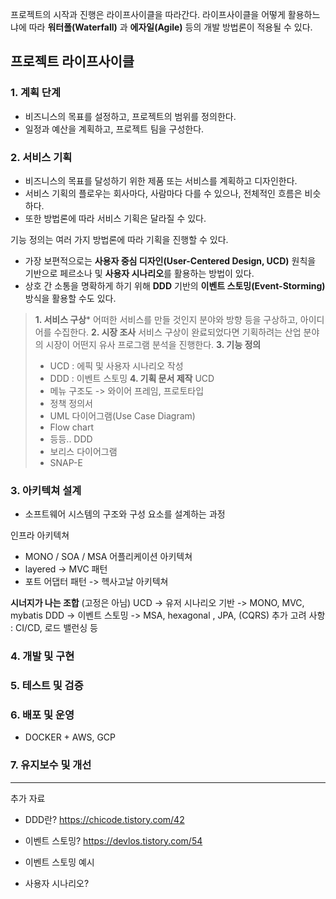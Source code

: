 
프로젝트의 시작과 진행은 라이프사이클을 따라간다.
라이프사이클을 어떻게 활용하느냐에 따라 **워터폴(Waterfall)** 과 **에자일(Agile)** 등의 개발 방법론이 적용될 수 있다.
## 프로젝트 라이프사이클
### 1. 계획 단계
+ 비즈니스의 목표를 설정하고, 프로젝트의 범위를 정의한다.
+ 일정과 예산을 계획하고, 프로젝트 팀을 구성한다.

### 2. 서비스 기획
+ 비즈니스의 목표를 달성하기 위한 제품 또는 서비스를 계획하고 디자인한다.
+ 서비스 기획의 플로우는 회사마다, 사람마다 다를 수 있으나, 전체적인 흐름은 비슷하다. 
+ 또한 방법론에 따라 서비스 기획은 달라질 수 있다.

기능 정의는 여러 가지 방법론에 따라 기획을 진행할 수 있다.
+ 가장 보편적으로는 **사용자 중심 디자인(User-Centered Design, UCD)** 원칙을 기반으로 페르소나 및 **사용자 시나리오**를 활용하는 방법이 있다.
+ 상호 간 소통을 명확하게 하기 위해 **DDD** 기반의 **이벤트 스토밍(Event-Storming)** 방식을 활용할 수도 있다.

>**1. 서비스 구상***
> 어떠한 서비스를 만들 것인지 분야와 방향 등을 구상하고, 아이디어를 수집한다.
>**2. 시장 조사**
> 서비스 구상이 완료되었다면 기획하려는 산업 분야의 시장이 어떤지 유사 프로그램 분석을 진행한다.
>**3. 기능 정의**
>- UCD : 에픽 및 사용자 시나리오 작성
>- DDD : 이벤트 스토밍 
>**4. 기획 문서 제작**
> UCD
> - 메뉴 구조도 -> 와이어 프레임, 프로토타입
> - 정책 정의서
> - UML 다이어그램(Use Case Diagram)
> - Flow chart
> - 등등..
> DDD
> - 보리스 다이어그램
> - SNAP-E
>

### 3. 아키텍쳐 설계
+ 소프트웨어 시스템의 구조와 구성 요소를 설계하는 과정

인프라 아키텍쳐
+ MONO  / SOA / MSA
어플리케이션 아키텍쳐
+ layered -> MVC 패턴
+ 포트 어댑터 패턴 -> 헥사고날 아키텍쳐

**시너지가 나는 조합** (고정은 아님)
UCD -> 유저 시나리오 기반 -> MONO, MVC, mybatis
DDD -> 이벤트 스토밍 -> MSA, hexagonal , JPA, (CQRS)
추가 고려 사항 : CI/CD, 로드 밸런싱 등


### 4. 개발 및 구현

### 5. 테스트 및 검증

### 6. 배포 및 운영
+ DOCKER + AWS, GCP

### 7. 유지보수 및 개선


---
추가 자료

+ DDD란?
https://chicode.tistory.com/42
+ 이벤트 스토밍?
https://devlos.tistory.com/54
+ 이벤트 스토밍 예시

+ 사용자 시나리오?